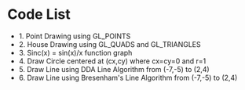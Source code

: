 # Code List

<ul>
	<li>1. Point Drawing using GL_POINTS</li>
	<li>2. House Drawing using GL_QUADS and GL_TRIANGLES</li>
	<li>3. Sinc(x) = sin(x)/x function graph</li>
	<li>4. Draw Circle centered at (cx,cy) where cx=cy=0 and r=1</li>
	<li>5. Draw Line using DDA Line Algorithm from (-7,-5) to (2,4)</li>
	<li>6. Draw Line using Bresenham's Line Algorithm from (-7,-5) to (2,4)</li>
</ul>
